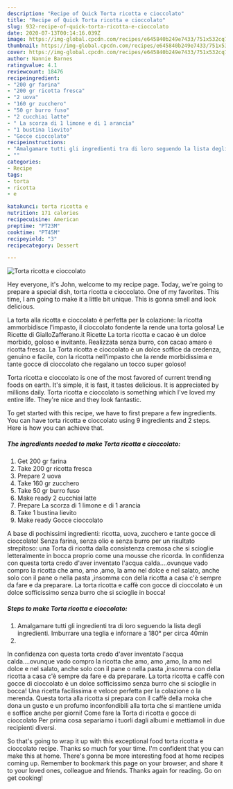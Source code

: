 ```yaml
---
description: "Recipe of Quick Torta ricotta e cioccolato"
title: "Recipe of Quick Torta ricotta e cioccolato"
slug: 932-recipe-of-quick-torta-ricotta-e-cioccolato
date: 2020-07-13T00:14:16.039Z
image: https://img-global.cpcdn.com/recipes/e645840b249e7433/751x532cq70/torta-ricotta-e-cioccolato-recipe-main-photo.jpg
thumbnail: https://img-global.cpcdn.com/recipes/e645840b249e7433/751x532cq70/torta-ricotta-e-cioccolato-recipe-main-photo.jpg
cover: https://img-global.cpcdn.com/recipes/e645840b249e7433/751x532cq70/torta-ricotta-e-cioccolato-recipe-main-photo.jpg
author: Nannie Barnes
ratingvalue: 4.1
reviewcount: 18476
recipeingredient:
- "200 gr farina"
- "200 gr ricotta fresca"
- "2 uova"
- "160 gr zucchero"
- "50 gr burro fuso"
- "2 cucchiai latte"
- " La scorza di 1 limone e di 1 arancia"
- "1 bustina lievito"
- "Gocce cioccolato"
recipeinstructions:
- "Amalgamare tutti gli ingredienti tra di loro seguendo la lista degli ingredienti. Imburrare una teglia e infornare a 180° per circa 40min"
- ""
categories:
- Recipe
tags:
- torta
- ricotta
- e

katakunci: torta ricotta e 
nutrition: 171 calories
recipecuisine: American
preptime: "PT23M"
cooktime: "PT45M"
recipeyield: "3"
recipecategory: Dessert

---
```



![Torta ricotta e cioccolato](https://img-global.cpcdn.com/recipes/e645840b249e7433/751x532cq70/torta-ricotta-e-cioccolato-recipe-main-photo.jpg)

Hey everyone, it's John, welcome to my recipe page. Today, we're going to prepare a special dish, torta ricotta e cioccolato. One of my favorites. This time, I am going to make it a little bit unique. This is gonna smell and look delicious.

La torta alla ricotta e cioccolato è perfetta per la colazione: la ricotta ammorbidisce l&#39;impasto, il cioccolato fondente la rende una torta golosa! Le Ricette di GialloZafferano.it Ricette La torta ricotta e cacao è un dolce morbido, goloso e invitante. Realizzata senza burro, con cacao amaro e ricotta fresca. La Torta ricotta e cioccolato è un dolce soffice da credenza, genuino e facile, con la ricotta nell&#39;impasto che la rende morbidissima e tante gocce di cioccolato che regalano un tocco super goloso!

Torta ricotta e cioccolato is one of the most favored of current trending foods on earth. It's simple, it is fast, it tastes delicious. It is appreciated by millions daily. Torta ricotta e cioccolato is something which I've loved my entire life. They're nice and they look fantastic.


To get started with this recipe, we have to first prepare a few ingredients. You can have torta ricotta e cioccolato using 9 ingredients and 2 steps. Here is how you can achieve that.

<!--inarticleads1-->

##### The ingredients needed to make Torta ricotta e cioccolato:

1. Get 200 gr farina
1. Take 200 gr ricotta fresca
1. Prepare 2 uova
1. Take 160 gr zucchero
1. Take 50 gr burro fuso
1. Make ready 2 cucchiai latte
1. Prepare  La scorza di 1 limone e di 1 arancia
1. Take 1 bustina lievito
1. Make ready Gocce cioccolato


A base di pochissimi ingredienti: ricotta, uova, zucchero e tante gocce di cioccolato! Senza farina, senza olio e senza burro per un risultato strepitoso: una Torta di ricotta dalla consistenza cremosa che si scioglie letteralmente in bocca proprio come una mousse che ricorda. In confidenza con questa torta credo d&#39;aver inventato l&#39;acqua calda….ovunque vado compro la ricotta che amo, amo ,amo, la amo nel dolce e nel salato, anche solo con il pane o nella pasta ,insomma con della ricotta a casa c&#39;è sempre da fare e da preparare. La torta ricotta e caffè con gocce di cioccolato è un dolce sofficissimo senza burro che si scioglie in bocca! 

<!--inarticleads2-->

##### Steps to make Torta ricotta e cioccolato:

1. Amalgamare tutti gli ingredienti tra di loro seguendo la lista degli ingredienti. Imburrare una teglia e infornare a 180° per circa 40min
1. 


In confidenza con questa torta credo d&#39;aver inventato l&#39;acqua calda….ovunque vado compro la ricotta che amo, amo ,amo, la amo nel dolce e nel salato, anche solo con il pane o nella pasta ,insomma con della ricotta a casa c&#39;è sempre da fare e da preparare. La torta ricotta e caffè con gocce di cioccolato è un dolce sofficissimo senza burro che si scioglie in bocca! Una ricetta facilissima e veloce perfetta per la colazione o la merenda. Questa torta alla ricotta si prepara con il caffè della moka che dona un gusto e un profumo inconfondibili alla torta che si mantiene umida e soffice anche per giorni! Come fare la Torta di ricotta e gocce di cioccolato Per prima cosa separiamo i tuorli dagli albumi e mettiamoli in due recipienti diversi. 

So that's going to wrap it up with this exceptional food torta ricotta e cioccolato recipe. Thanks so much for your time. I'm confident that you can make this at home. There's gonna be more interesting food at home recipes coming up. Remember to bookmark this page on your browser, and share it to your loved ones, colleague and friends. Thanks again for reading. Go on get cooking!
